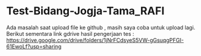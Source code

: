 # Test-Bidang-Jogja-Tama_RAFI
Ada masalah saat upload file ke github , masih saya coba untuk upload lagi. 
Berikut sementara link gdrive hasil pengerjaan tes : https://drive.google.com/drive/folders/1jNrFCdsyeS5VW-gGsuqgPFGI-61EwoLf?usp=sharing
